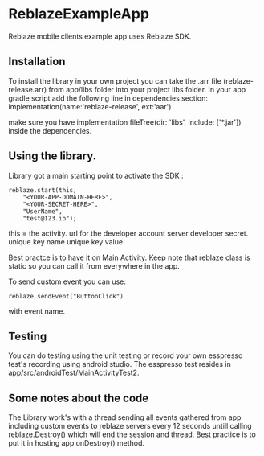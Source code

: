 # ReblazeExampleApp
Reblaze mobile clients example app uses Reblaze SDK.

## Installation

To install the library in your own project you can take the .arr file (reblaze-release.arr) from app/libs folder
into your project libs folder. In your app gradle script add the following line in dependencies section:
implementation(name:'reblaze-release', ext:'aar')

make sure you have implementation fileTree(dir: 'libs', include: ['*.jar']) inside the dependencies.

## Using the library.

Library got a main starting point to activate the SDK :

    reblaze.start(this, 
    	"<YOUR-APP-DOMAIN-HERE>", 
    	"<YOUR-SECRET-HERE>", 
    	"UserName",
    	"test@123.io");

this = the activity.
url for the developer account server 
developer secret.
unique key name 
unique key value.

Best practce is to have it on Main Activity. Keep note that reblaze class is static so you can call it from 
everywhere in the app. 

To send custom event you can use: 

    reblaze.sendEvent("ButtonClick") 

with event name.

## Testing

You can do testing using the unit testing or record your own esspresso test's recording using android studio.
The esspresso test resides in app/src/androidTest/MainActivityTest2. 

## Some notes about the code

The Library work's with a thread sending all events gathered from app including custom events 
to reblaze servers every 12 seconds untill calling reblaze.Destroy() which will end the session
and thread. Best practice is to put it in hosting app onDestroy() method.
